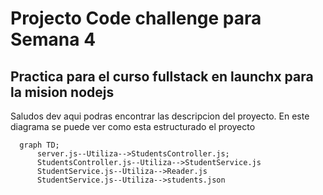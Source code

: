 # Projecto Code challenge para Semana 4

## Practica para el curso fullstack en launchx para la mision nodejs

Saludos dev aqui podras encontrar las descripcion del proyecto.
En este diagrama se puede ver como esta estructurado el proyecto

```mermaid
  graph TD;
      server.js--Utiliza-->StudentsController.js;
      StudentsController.js--Utiliza-->StudentService.js
      StudentService.js--Utiliza-->Reader.js
      StudentService.js--Utiliza-->students.json
```

